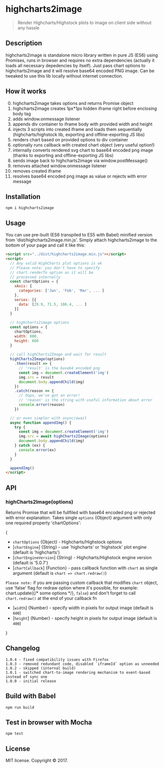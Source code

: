 # highcharts2image

> Render Highcharts/Highstock plots to image on client side without any hassle

## Description

highcharts2image is standalone micro library written in pure JS (ES6) using Promises, runs in browser and requires no extra dependencies (actually it loads all necessary depedencies by itself).
Just pass chart options to highcharts2image and it will resolve base64 encoded PNG image.
Can be tweaked to use this lib locally without internet connection.

## How it works

  0. highcharts2image takes options and returns Promise object
  1. highcharts2image creates 1px*1px hidden iframe right before enclosing body tag
  2. adds window.onmessage listener
  3. appends div container to iframe body with provided width and height
  4. injects 3 scripts into created iframe and loads them sequentially (highcharts/highstock lib, exporting and offline-exporting JS libs)
  5. renders chart based on provided options to div container
  6. optionally runs callback with created chart object (very useful option!)
  7. internally converts rendered svg chart to base64 encoded png image (thanks to exporting and offline-exporting JS libs)
  8. sends image back to highcharts2image via window.postMessage()
  9. removes attached window.onmessage listener
  10. removes created iframe
  11. resolves base64 encoded png image as value or rejects with error message

## Installation

    npm i highcharts2image

## Usage
You can use pre-built (ES6 transpiled to ES5 with Babel) minified version from 'dist/highcharts2image.min.js'. Simply attach highcharts2image to the bottom of your page and call it like this:
```html
<script src="../dist/highcharts2image.min.js"></script>
<script>
  // Any valid HighCharts plot options is ok
  // Please note: you don't have to specify
  // chart.renderTo option as it will be
  // processed internally
  const chartOptions = {
    xAxis: {
      categories: ['Jan', 'Feb', 'Mar', ... ]
    },
    series: [{
      data: [29.9, 71.5, 106.4, ... ]
    }]
  } 
  
  // highcharts2image options
  const options = {
    chartOptions,
    width: 800,
    height: 600
  }
  
  // call highCharts2Image and wait for result
  highCharts2Image(options)
    .then(result => {
      // 'result' is the base64 encoded png
      const img = document.createElement('img')
      img.src = result
      document.body.appendChild(img)
    })
    .catch(reason => {
      // Oops, we've got an error!
      // 'reason' is the string with useful information about error
      console.error(reason)
    })

  // or even simpler with async/await
  async function appendImg() {
    try {
      const img = document.createElement('img')
      img.src = await highCharts2Image(options)
      document.body.appendChild(img)
    } catch (ex) {
      console.error(ex)
    }
  }

  appendImg()
</script>
```

## API

### highCharts2Image(options)
Returns Promise that will be fullfiled with base64 encoded png or rejected with error explanation.
Takes single `options` {Object} argument with only one required property 'chartOptions':

{

- `chartOptions` {Object}  - Highcharts/Highstock options
- [`chartEngine`] {String} - use 'highcharts' or 'highstock' plot engine (default is 'highcharts')
- [`chartEngineVersion`] {String} - Highcharts/Highstock engine version (default is '5.0.7')
- [`chartCallback`] {Function} - pass callback function with `chart` as single argument (default is `chart => chart.redraw()`)

`Please note:` if you are passing custom callback that modifies `chart` object, use 'false' flag for redraw option where it's possible, for example: chart.update({/* some options */}, `false`) 
and don't forget to call `chart.redraw()` at the end of your callback fn
- [`width`] {Number} - specify width in pixels for output image (default is `600`)
- [`height`] {Number} - specify height in pixels for output image (default is `400`)

}

## Changelog

    1.0.4 - fixed compatibility issues with Firefox
    1.0.3 - removed redundant code, disabled `iframeId` option as unneeded
    1.0.2 - skipped (internal build)
    1.0.1 - switched chart-to-image rendering mechanism to event-based instead of sync one
    1.0.0 - initial release

## Build with Babel

    npm run build

## Test in browser with Mocha

    npm test

## License
MIT license. Copyright © 2017.
